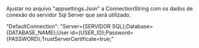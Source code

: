 Ajustar no arquivo "appsettings.Json" a ConnectionString com os dados de conexão do servidor Sql Server que será utilizado.

"DefaultConnection": "Server={SERVIDOR SQL};Database={DATABASE_NAME};User id={USER_ID};Password={PASSWORD};TrustServerCertificate=true;"
